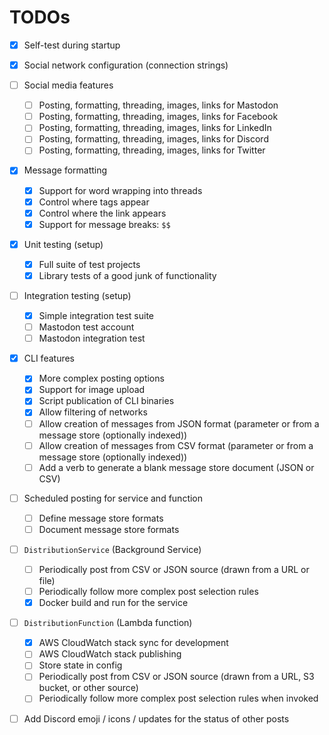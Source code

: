 # TODOs

- [x] Self-test during startup
- [x] Social network configuration (connection strings)

- [ ] Social media features
    - [ ] Posting, formatting, threading, images, links for Mastodon
    - [ ] Posting, formatting, threading, images, links for Facebook
    - [ ] Posting, formatting, threading, images, links for LinkedIn
    - [ ] Posting, formatting, threading, images, links for Discord
    - [ ] Posting, formatting, threading, images, links for Twitter

- [x] Message formatting
    - [x] Support for word wrapping into threads
    - [x] Control where tags appear
    - [x] Control where the link appears
    - [x] Support for message breaks: `$$`

- [x] Unit testing (setup)
    - [x] Full suite of test projects
    - [x] Library tests of a good junk of functionality

- [ ] Integration testing (setup)
    - [x] Simple integration test suite
    - [ ] Mastodon test account
    - [ ] Mastodon integration test

- [x] CLI features
    - [x] More complex posting options
    - [x] Support for image upload
    - [x] Script publication of CLI binaries
    - [x] Allow filtering of networks
    - [ ] Allow creation of messages from JSON format (parameter or from a message store (optionally indexed))
    - [ ] Allow creation of messages from CSV format (parameter or from a message store (optionally indexed))
    - [ ] Add a verb to generate a blank message store document (JSON or CSV) 
    
- [ ] Scheduled posting for service and function
    - [ ] Define message store formats
    - [ ] Document message store formats

- [ ] `DistributionService` (Background Service)
    - [ ] Periodically post from CSV or JSON source (drawn from a URL or file)
    - [ ] Periodically follow more complex post selection rules
    - [x] Docker build and run for the service

- [ ] `DistributionFunction` (Lambda function)
    - [x] AWS CloudWatch stack sync for development
    - [ ] AWS CloudWatch stack publishing
    - [ ] Store state in config
    - [ ] Periodically post from CSV or JSON source (drawn from a URL, S3 bucket, or other source)
    - [ ] Periodically follow more complex post selection rules when invoked

- [ ] Add Discord emoji / icons / updates for the status of other posts

